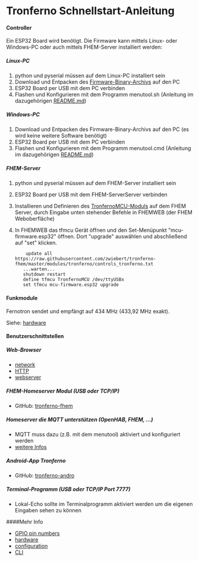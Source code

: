 # Tronferno Schnellstart-Anleitung


#### Controller

Ein ESP32 Board wird benötigt. Die Firmware kann mittels Linux- oder Windows-PC oder auch mittels FHEM-Server installiert werden:
  
##### Linux-PC
1. python und pyserial müssen auf dem Linux-PC installiert sein
2. Download und Entpacken des [Firmware-Binary-Archivs](https://codeload.github.com/zwiebert/tronferno-mcu-bin/zip/master) auf den PC 
3. ESP32 Board per USB mit dem PC verbinden
4. Flashen und Konfigurieren mit dem Programm menutool.sh (Anleitung im dazugehörigen [README.md](https://github.com/zwiebert/tronferno-mcu-bin/blob/master/README.md))
   
##### Windows-PC
1. Download und Entpacken des Firmware-Binary-Archivs auf den PC (es wird keine weitere Software benötigt)
2. ESP32 Board per USB mit dem PC verbinden
3. Flashen und Konfigurieren mit dem Programm menutool.cmd (Anleitung im dazugehörigen [README.md](https://github.com/zwiebert/tronferno-mcu-bin/blob/master/README.md))
        
##### FHEM-Server
1. python und pyserial müssen auf dem FHEM-Server installiert sein
3. ESP32 Board per USB mit dem FHEM-ServerServer verbinden
3. Installieren und Definieren des [TronfernoMCU-Moduls](https://github.com/zwiebert/tronferno-fhem/blob/master/README-de.md) auf dem FHEM Server, durch Eingabe unten stehender Befehle in FHEMWEB (der FHEM Weboberfläche)
4. In FHEMWEB das tfmcu Gerät öffnen und den Set-Menüpunkt "mcu-firmware.esp32" öffnen. Dort "upgrade" auswählen und abschließend auf "set" klicken.

           update all https://raw.githubusercontent.com/zwiebert/tronferno-fhem/master/modules/tronferno/controls_tronferno.txt
          ...warten...
          shutdown restart
          define tfmcu TronfernoMCU /dev/ttyUSBx 
          set tfmcu mcu-firmware.esp32 upgrade

#### Funkmodule

Fernotron sendet und empfängt auf 434 MHz (433,92 MHz exakt).

Siehe: [hardware](hardware.md)
        
  
#### Benutzerschnittstellen
  
  
##### Web-Browser
* [network](network.md)
* [HTTP](http.md)
* [webserver](webserver.md)
        
     
##### FHEM-Homeserver Modul (USB oder TCP/IP)
* GitHub: [tronferno-fhem](https://github.com/zwiebert/tronferno-fhem)
     
##### Homeserver die MQTT unterstützen (OpenHAB, FHEM, ...)
* MQTT muss dazu (z.B. mit dem menutool) aktiviert und konfiguriert werden
* [weitere Infos](https://github.com/zwiebert/tronferno-mcu-bin/blob/master/README.md)
     
##### Android-App Tronferno
* GitHub: [tronferno-andro](https://github.com/zwiebert/tronferno-andro)
           
##### Terminal-Programm (USB oder TCP/IP Port 7777)
* Lokal-Echo sollte im Terminalprogramm aktiviert werden um die eigenen Eingaben sehen zu können
     
     
####Mehr Info
  * [GPIO pin numbers](pins.md)
  * [hardware](hardware.md)
  * [configuration](mcu_config.md)
  * [CLI](cli.md)
  

